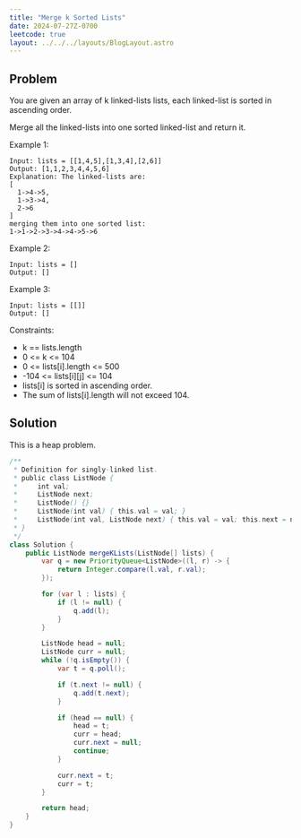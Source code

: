 ```yaml
---
title: "Merge k Sorted Lists"
date: 2024-07-27Z-0700
leetcode: true
layout: ../../../layouts/BlogLayout.astro
---
```


## Problem

You are given an array of k linked-lists lists, each linked-list is sorted in ascending order.

Merge all the linked-lists into one sorted linked-list and return it.

Example 1:

```text
Input: lists = [[1,4,5],[1,3,4],[2,6]]
Output: [1,1,2,3,4,4,5,6]
Explanation: The linked-lists are:
[
  1->4->5,
  1->3->4,
  2->6
]
merging them into one sorted list:
1->1->2->3->4->4->5->6
```

Example 2:

```text
Input: lists = []
Output: []
```

Example 3:

```text
Input: lists = [[]]
Output: []
```

Constraints:

- k == lists.length
- 0 <= k <= 104
- 0 <= lists[i].length <= 500
- -104 <= lists\[i][j] <= 104
- lists[i] is sorted in ascending order.
- The sum of lists[i].length will not exceed 104.

## Solution

This is a heap problem.

```java
/**
 * Definition for singly-linked list.
 * public class ListNode {
 *     int val;
 *     ListNode next;
 *     ListNode() {}
 *     ListNode(int val) { this.val = val; }
 *     ListNode(int val, ListNode next) { this.val = val; this.next = next; }
 * }
 */
class Solution {
    public ListNode mergeKLists(ListNode[] lists) {
        var q = new PriorityQueue<ListNode>((l, r) -> {
            return Integer.compare(l.val, r.val);
        });

        for (var l : lists) {
            if (l != null) {
                q.add(l);
            }
        }

        ListNode head = null;
        ListNode curr = null;
        while (!q.isEmpty()) {
            var t = q.poll();

            if (t.next != null) {
                q.add(t.next);
            }

            if (head == null) {
                head = t;
                curr = head;
                curr.next = null;
                continue;
            }

            curr.next = t;
            curr = t;
        }

        return head;
    }
}
```
